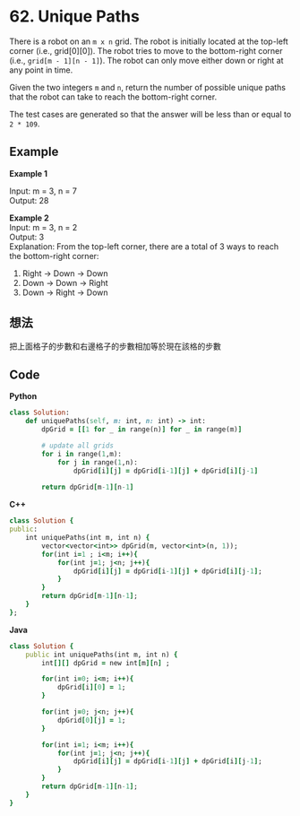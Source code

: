 # 62. Unique Paths
There is a robot on an `m x n` grid. The robot is initially located at the top-left corner (i.e., grid[0][0]). The robot tries to move to the bottom-right corner (i.e., `grid[m - 1][n - 1]`). The robot can only move either down or right at any point in time.

Given the two integers `m` and `n`, return the number of possible unique paths that the robot can take to reach the bottom-right corner.

The test cases are generated so that the answer will be less than or equal to `2 * 109`.

## Example
**Example 1**

Input: m = 3, n = 7  
Output: 28  

**Example 2**  
Input: m = 3, n = 2  
Output: 3  
Explanation: From the top-left corner, there are a total of 3 ways to reach the bottom-right corner:  
1. Right -> Down -> Down  
2. Down -> Down -> Right  
3. Down -> Right -> Down

## 想法
把上面格子的步數和右邊格子的步數相加等於現在該格的步數  

## Code
**Python**
```ruby
class Solution:
    def uniquePaths(self, m: int, n: int) -> int:
        dpGrid = [[1 for _ in range(n)] for _ in range(m)]      

        # update all grids
        for i in range(1,m):
            for j in range(1,n):
                dpGrid[i][j] = dpGrid[i-1][j] + dpGrid[i][j-1]
        
        return dpGrid[m-1][n-1]
```
**C++**
```ruby
class Solution {
public:
    int uniquePaths(int m, int n) {
        vector<vector<int>> dpGrid(m, vector<int>(n, 1));
        for(int i=1 ; i<m; i++){
            for(int j=1; j<n; j++){
                dpGrid[i][j] = dpGrid[i-1][j] + dpGrid[i][j-1];
            }
        }
        return dpGrid[m-1][n-1];
    }
};
```
**Java**
```ruby
class Solution {
    public int uniquePaths(int m, int n) {
        int[][] dpGrid = new int[m][n] ;

        for(int i=0; i<m; i++){
            dpGrid[i][0] = 1;
        }

        for(int j=0; j<n; j++){
            dpGrid[0][j] = 1;
        }

        for(int i=1; i<m; i++){
            for(int j=1; j<n; j++){
                dpGrid[i][j] = dpGrid[i-1][j] + dpGrid[i][j-1];
            }
        }
        return dpGrid[m-1][n-1];
    }
}
```
